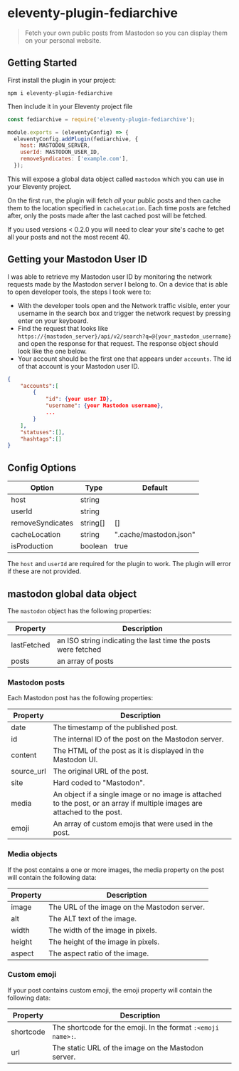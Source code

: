# eleventy-plugin-fediarchive

> Fetch your own public posts from Mastodon so you can display them on your personal website.

## Getting Started

First install the plugin in your project:

```shell
npm i eleventy-plugin-fediarchive
```

Then include it in your Eleventy project file

```js
const fediarchive = require('eleventy-plugin-fediarchive');

module.exports = (eleventyConfig) => {
  eleventyConfig.addPlugin(fediarchive, {
    host: MASTODON_SERVER,
    userId: MASTODON_USER_ID,
    removeSyndicates: ['example.com'],
  });
```

This will expose a global data object called `mastodon` which you can use in your Eleventy project.

On the first run, the plugin will fetch _all_ your public posts and then cache them to the location specified in `cacheLocation`. Each time posts are fetched after, only the posts made after the last cached post will be fetched.

If you used versions < 0.2.0 you will need to clear your site's cache to get all your posts and not the most recent 40.

## Getting your Mastodon User ID

I was able to retrieve my Mastodon user ID by monitoring the network requests made by the Mastodon server I belong to. On a device that is able to open developer tools, the steps I took were to:

- With the developer tools open and the Network traffic visible, enter your username in the search box and trigger the network request by pressing enter on your keyboard.
- Find the request that looks like `https://{mastodon_server}/api/v2/search?q=@{your_mastodon_username}` and open the response for that request. The response object should look like the one below.
- Your account should be the first one that appears under `accounts`. The id of that account is your Mastodon user ID.

```json
{
    "accounts":[
        {
            "id": {your user ID},
            "username": {your Mastodon username},
            ...
        }
    ],
    "statuses":[],
    "hashtags":[]
}
```

## Config Options

| Option           | Type     | Default                |
| ---------------- | -------- | ---------------------- |
| host             | string   |                        |
| userId           | string   |                        |
| removeSyndicates | string[] | []                     |
| cacheLocation    | string   | ".cache/mastodon.json" |
| isProduction     | boolean  | true                   |

The `host` and `userId` are required for the plugin to work. The plugin will error if these are not provided.

## mastodon global data object

The `mastodon` object has the following properties:

| Property    | Description                                                   |
| ----------- | ------------------------------------------------------------- |
| lastFetched | an ISO string indicating the last time the posts were fetched |
| posts       | an array of posts                                             |

### Mastodon posts

Each Mastodon post has the following properties:

| Property   | Description                                                                                                               |
| ---------- | ------------------------------------------------------------------------------------------------------------------------- |
| date       | The timestamp of the published post.                                                                                      |
| id         | The internal ID of the post on the Mastodon server.                                                                       |
| content    | The HTML of the post as it is displayed in the Mastodon UI.                                                               |
| source_url | The original URL of the post.                                                                                             |
| site       | Hard coded to "Mastodon".                                                                                                 |
| media      | An object if a single image or no image is attached to the post, or an array if multiple images are attached to the post. |
| emoji      | An array of custom emojis that were used in the post.                                                                     |

### Media objects

If the post contains a one or more images, the media property on the post will contain the following data:

| Property | Description                                  |
| -------- | -------------------------------------------- |
| image    | The URL of the image on the Mastodon server. |
| alt      | The ALT text of the image.                   |
| width    | The width of the image in pixels.            |
| height   | The height of the image in pixels.           |
| aspect   | The aspect ratio of the image.               |

### Custom emoji

If your post contains custom emoji, the emoji property will contain the following data:

| Property  | Description                                                  |
| --------- | ------------------------------------------------------------ |
| shortcode | The shortcode for the emoji. In the format `:<emoji name>:`. |
| url       | The static URL of the image on the Mastodon server.          |
